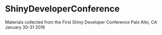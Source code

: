 # ShinyDeveloperConference
Materials collected from the First Shiny Developer Conference Palo Alto, CA January 30-31 2016
